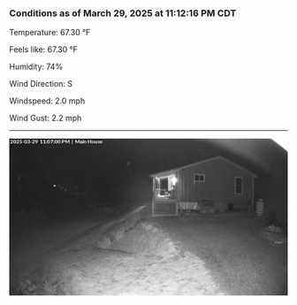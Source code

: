 ### Conditions as of March 29, 2025 at 11:12:16 PM CDT 

Temperature: 67.30 &deg;F

Feels like: 67.30 &deg;F

Humidity: 74%

Wind Direction: S

Windspeed: 2.0 mph

Wind Gust: 2.2 mph

---

<img src="./images/latest.jpeg"/>


